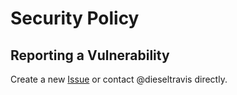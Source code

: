 # Security Policy

## Reporting a Vulnerability

Create a new [Issue](https://github.com/dieseltravis/actionnetwork-unsubscribe/issues) or contact @dieseltravis directly.
